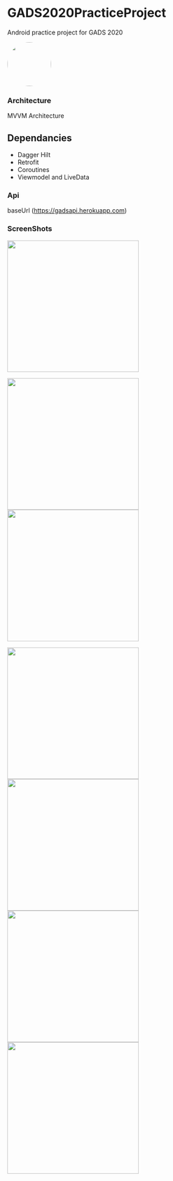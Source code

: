 # GADS2020PracticeProject

Android practice project for GADS 2020

<img src="./imageassets/image.png" height="100px" width="auto" style="border-radius:50%;"/>


### Architecture
 MVVM Architecture


## Dependancies
- Dagger Hilt
- Retrofit
- Coroutines
- Viewmodel and LiveData


### Api
 baseUrl (https://gadsapi.herokuapp.com)
 
 ### ScreenShots
 <img src="./imageassets/splash.png" width="300"/>
 
 <img src="./imageassets/learningleaders.png" width="300"/> <img src="./imageassets/iqleaders.png" width="300"/> 
 
 <img src="./imageassets/submitscreen.png" width="300"/> <img src="./imageassets/confirmdialog.png" width="300"/> 
 <img src="./imageassets/successdialog.png" width="300"/> <img src="./imageassets/fail_dialog.png" width="300"/> 
 
 
 

